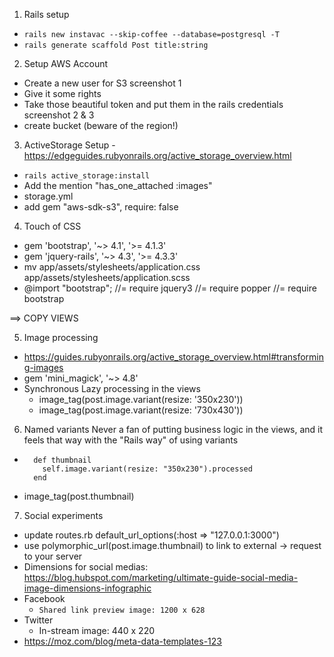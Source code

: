 1. Rails setup
- `rails new instavac --skip-coffee --database=postgresql -T`
- `rails generate scaffold Post title:string`

2. Setup AWS Account
- Create a new user for S3 screenshot 1
- Give it some rights
- Take those beautiful token and put them in the rails credentials  screenshot 2 & 3
- create bucket (beware of the region!)

3. ActiveStorage Setup - https://edgeguides.rubyonrails.org/active_storage_overview.html
- `rails active_storage:install`
- Add the mention "has_one_attached :images"
- storage.yml
- add gem "aws-sdk-s3", require: false

4. Touch of CSS
- gem 'bootstrap', '~> 4.1', '>= 4.1.3'
- gem 'jquery-rails', '~> 4.3', '>= 4.3.3'
- mv app/assets/stylesheets/application.css app/assets/stylesheets/application.scss
- @import "bootstrap";
//= require jquery3
//= require popper
//= require bootstrap

==> COPY VIEWS


5. Image processing
- https://guides.rubyonrails.org/active_storage_overview.html#transforming-images
- gem 'mini_magick', '~> 4.8'
- Synchronous Lazy processing in the views
  - image_tag(post.image.variant(resize: '350x230'))
  - image_tag(post.image.variant(resize: '730x430'))

6. Named variants
Never a fan of putting business logic in the views, and it feels that way with the "Rails way" of using variants
- ```
    def thumbnail
      self.image.variant(resize: "350x230").processed
    end
  ```
- image_tag(post.thumbnail)


7. Social experiments
- update routes.rb   default_url_options(:host => "127.0.0.1:3000")
- use polymorphic_url(post.image.thumbnail) to link to external -> request to your server
- Dimensions for social medias: https://blog.hubspot.com/marketing/ultimate-guide-social-media-image-dimensions-infographic
- Facebook
  - `Shared link preview image: 1200 x 628`
- Twitter
  - In-stream image: 440 x 220
- https://moz.com/blog/meta-data-templates-123